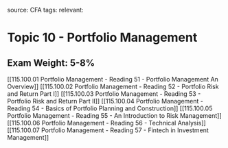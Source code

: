 source: CFA
tags: 
relevant: 

# Topic 10 - Portfolio Management

## Exam Weight: 5-8%

[[115.100.01 Portfolio Management - Reading 51 - Portfolio Management An Overview]]
[[115.100.02 Portfolio Management - Reading 52 - Portfolio Risk and Return Part I]]
[[115.100.03 Portfolio Management - Reading 53 - Portfolio Risk and Return Part II]]
[[115.100.04 Portfolio Management - Reading 54 - Basics of Portfolio Planning and Construction]]
[[115.100.05 Portfolio Management - Reading 55 - An Introduction to Risk Management]]
[[115.100.06 Portfolio Management - Reading 56 - Technical Analysis]]
[[115.100.07 Portfolio Management - Reading 57 - Fintech in Investment Management]]
